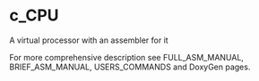 # c_CPU
A virtual processor with an assembler for it

For more comprehensive description see FULL_ASM_MANUAL, BRIEF_ASM_MANUAL, USERS_COMMANDS and DoxyGen pages.
